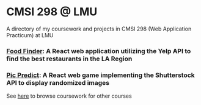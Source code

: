 # CMSI 298 @ LMU
A directory of my coursework and projects in CMSI 298 (Web Application Practicum) at LMU

### **[Food Finder](https://github.com/hallegv/food-finder):** A React web application utilizing the Yelp API to find the best restaurants in the LA Region

### **[Pic Predict](https://github.com/hallegv/cmsi-298-final-project):** A React web game implementing the Shutterstock API to display randomized images

    
See [here](https://github.com/asrouji/LMU) to browse coursework for other courses
